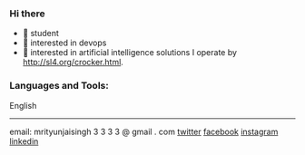 ### Hi there
- 🔭 student
- 🌱 interested in devops
- 🌱 interested in artificial intelligence solutions
I operate by http://sl4.org/crocker.html.

### Languages and Tools:
English

---

email: mrityunjaisingh 3 3 3 3 @ gmail . com
[twitter](https://twitter.com)
[facebook](ttps://www.facebook.com/profile.php?id=10003439148276)
[instagram](https://www.instagram.com/mrityunjai99)
[linkedin](https://www.linkedin.com/in/mrityunjai-singh-301019195/)
